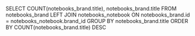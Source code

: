 SELECT COUNT(notebooks_brand.title), notebooks_brand.title
FROM notebooks_brand
    LEFT JOIN notebooks_notebook
        ON notebooks_brand.id = notebooks_notebook.brand_id GROUP BY notebooks_brand.title
                                                            ORDER BY COUNT(notebooks_brand.title) DESC
